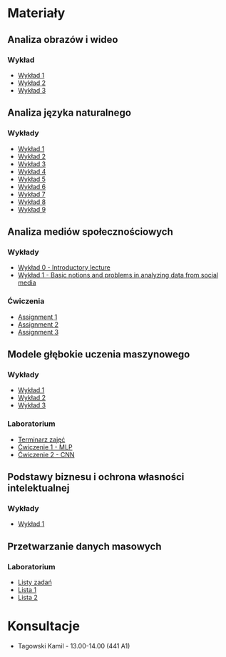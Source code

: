 # Materiały
## Analiza obrazów i wideo
### Wykład
* [Wykład 1](https://eportal.ii.pwr.edu.pl/w08/BOARD/Sas.Jerzy/Analiza%20obraz%C3%B3w%20i%20wideo%20-%202018%202019/Wyk%C5%82ady/SW_1.pdf)
* [Wykład 2](https://eportal.ii.pwr.edu.pl/w08/BOARD/Sas.Jerzy/Analiza%20obraz%C3%B3w%20i%20wideo%20-%202018%202019/Wyk%C5%82ady/SW_2.pdf)
* [Wykład 3](https://eportal.ii.pwr.edu.pl/w08/BOARD/Sas.Jerzy/Analiza%20obraz%C3%B3w%20i%20wideo%20-%202018%202019/Wyk%C5%82ady/SW_3.pdf)

## Analiza języka naturalnego
### Wykłady
* [Wykład 1](https://eportal.ii.pwr.edu.pl/w08/BOARD/Analiza%20j%C4%99zyka%20naturalnego/Wyk%C5%82ady/AJN-wyk1.pdf)
* [Wykład 2](https://eportal.ii.pwr.edu.pl/w08/BOARD/Analiza%20j%C4%99zyka%20naturalnego/Wyk%C5%82ady/AJN-wyk2.pdf)
* [Wykład 3](https://eportal.ii.pwr.edu.pl/w08/BOARD/Analiza%20j%C4%99zyka%20naturalnego/Wyk%C5%82ady/AJN-wyk3.pdf)
* [Wykład 4](https://eportal.ii.pwr.edu.pl/w08/BOARD/Analiza%20j%C4%99zyka%20naturalnego/Wyk%C5%82ady/AJN-wyk4.pdf)
* [Wykład 5](https://eportal.ii.pwr.edu.pl/w08/BOARD/Analiza%20j%C4%99zyka%20naturalnego/Wyk%C5%82ady/AJN-wyk5.pdf)
* [Wykład 6](https://eportal.ii.pwr.edu.pl/w08/BOARD/Analiza%20j%C4%99zyka%20naturalnego/Wyk%C5%82ady/AJN-wyk6.pdf)
* [Wykład 7](https://eportal.ii.pwr.edu.pl/w08/BOARD/Analiza%20j%C4%99zyka%20naturalnego/Wyk%C5%82ady/AJN-wyk7.pdf)
* [Wykład 8](https://eportal.ii.pwr.edu.pl/w08/BOARD/Analiza%20j%C4%99zyka%20naturalnego/Wyk%C5%82ady/AJN-wyk8.pdf)
* [Wykład 9](https://eportal.ii.pwr.edu.pl/w08/BOARD/Analiza%20j%C4%99zyka%20naturalnego/Wyk%C5%82ady/AJN-wyk9.pdf)

## Analiza mediów społecznościowych
### Wykłady
* [Wykład 0 - Introductory lecture](https://piazza-resources.s3.amazonaws.com/jmhstftnrkx1zh/jmrx0dlfptlwi/0._Introduction_to_Social_Media_Analysis.pdf?X-Amz-Algorithm=AWS4-HMAC-SHA256&X-Amz-Credential=ASIAR6AWVCBXUPOG46ML%2F20181015%2Fus-east-1%2Fs3%2Faws4_request&X-Amz-Date=20181015T134558Z&X-Amz-Expires=10800&X-Amz-SignedHeaders=host&X-Amz-Security-Token=FQoGZXIvYXdzECQaDO5nDpNqhproFSpbySK3A74sx3%2FQgQ7%2BzP7rcB1Eyo8OhRVOpe88Vn0cQyzWhZT%2BDwwKHhMgjCfBhf8tzE6jBOcTJnVb3DJBYl7LELDT8rwc6oPJOp2odugN1%2B7uwYTukZk2jWmAIDJvXClXyZCZMtDux1QHqNB6p%2Fm2eIxb0emP8YWTfqP%2FV5C6K6IPz6YQ3BbxAr4pA0u658BRwOQpXEmqY8%2FeWNNNue7iZsh21S2M8E%2B3bHlYDIxaJ6Nh%2FIpte10Y7drrA1JQmVDmP05W5nqNn1b0tqKPcD%2BYx5FBIhPE91zX7OLmwTdpmVs4Leh23fiJS%2BSesl7TZVlXxcqnZdGNg7XycNMAkOTZC02Qu5J%2B2Djoz4MfEDTZO5v0205RfQQ%2BombjIUl2RrI8H3FCLsTwVRcwd47U1lG6p093Mn%2FZQzrTvV26X%2BHB2ZtGtZr30Z%2FaszHx451Jd0h7qILPAJcG2ff208s%2B4mXv48eA%2BjkF0MOg54gMtESofHPv8neL9IkqPX2aDXRBMRoEE7Iv3mjQbV1fdrZSRQhzKuBF0S0BdGT2Ulo9PDGJR9crgxDRmemNKcXs0iQXgIsY%2Bp6ZUjhwmNn89YgoouKR3gU%3D&X-Amz-Signature=d6e0b84d7a75927b314f6db7e31d1f9314e956fb736bd049575af46818f041ec)
* [Wykład 1 - Basic notions and problems in analyzing data from social media](https://piazza-resources.s3.amazonaws.com/jmhstftnrkx1zh/jn0uz2lkhdkei/1._Basic_notions_and_problems_in_analyzing_data_from_social_media.pdf?X-Amz-Algorithm=AWS4-HMAC-SHA256&X-Amz-Credential=ASIAR6AWVCBXUPOG46ML%2F20181015%2Fus-east-1%2Fs3%2Faws4_request&X-Amz-Date=20181015T134256Z&X-Amz-Expires=10800&X-Amz-SignedHeaders=host&X-Amz-Security-Token=FQoGZXIvYXdzECQaDO5nDpNqhproFSpbySK3A74sx3%2FQgQ7%2BzP7rcB1Eyo8OhRVOpe88Vn0cQyzWhZT%2BDwwKHhMgjCfBhf8tzE6jBOcTJnVb3DJBYl7LELDT8rwc6oPJOp2odugN1%2B7uwYTukZk2jWmAIDJvXClXyZCZMtDux1QHqNB6p%2Fm2eIxb0emP8YWTfqP%2FV5C6K6IPz6YQ3BbxAr4pA0u658BRwOQpXEmqY8%2FeWNNNue7iZsh21S2M8E%2B3bHlYDIxaJ6Nh%2FIpte10Y7drrA1JQmVDmP05W5nqNn1b0tqKPcD%2BYx5FBIhPE91zX7OLmwTdpmVs4Leh23fiJS%2BSesl7TZVlXxcqnZdGNg7XycNMAkOTZC02Qu5J%2B2Djoz4MfEDTZO5v0205RfQQ%2BombjIUl2RrI8H3FCLsTwVRcwd47U1lG6p093Mn%2FZQzrTvV26X%2BHB2ZtGtZr30Z%2FaszHx451Jd0h7qILPAJcG2ff208s%2B4mXv48eA%2BjkF0MOg54gMtESofHPv8neL9IkqPX2aDXRBMRoEE7Iv3mjQbV1fdrZSRQhzKuBF0S0BdGT2Ulo9PDGJR9crgxDRmemNKcXs0iQXgIsY%2Bp6ZUjhwmNn89YgoouKR3gU%3D&X-Amz-Signature=c863af645312feb99f8f9790dccf6ff740f6e1b37da91d73c90b77bb38999a56)

### Ćwiczenia
* [Assignment 1](https://github.com/datasciencePWR/SocialMediaAnalysis/blob/2018/2019-winter/Assignment_1.md)
* [Assignment 2](https://github.com/datasciencePWR/SocialMediaAnalysis/blob/2018/2019-winter/Assignment_2.md)
* [Assignment 3](https://github.com/datasciencePWR/SocialMediaAnalysis/blob/2018/2019-winter/Assignment_3.md)

## Modele głębokie uczenia maszynowego
### Wykłady
* [Wykład 1](https://eportal.pwr.edu.pl/mod/resource/view.php?id=31765)
* [Wykład 2](https://eportal.pwr.edu.pl/mod/resource/view.php?id=31766)
* [Wykład 3](https://eportal.pwr.edu.pl/mod/resource/view.php?id=32116)

### Laboratorium
* [Terminarz zajęć](https://eportal.pwr.edu.pl/pluginfile.php/77645/mod_resource/content/1/kalendarz_dl_20182019.pdf)
* [Ćwiczenie 1 - MLP](https://eportal.pwr.edu.pl/pluginfile.php/54804/mod_assign/introattachment/0/Cwiczenie1.pdf)
* [Ćwiczenie 2 - CNN](https://eportal.pwr.edu.pl/pluginfile.php/77693/mod_assign/introattachment/0/Cwiczenie%202.pdf)

## Podstawy biznesu i ochrona własności intelektualnej
### Wykłady
* [Wykład 1](/files/W_1.pdf)

## Przetwarzanie danych masowych
### Laboratorium
* [Listy zadań](https://github.com/Large-scale-data-processing/task-lists-2018)
* [Lista 1](https://github.com/Large-scale-data-processing/l1-2018)
* [Lista 2](https://github.com/Large-scale-data-processing/l2-2018-base)

# Konsultacje
* Tagowski Kamil - 13.00-14.00 (441 A1)
